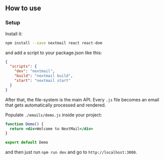 ## How to use

### Setup

Install it:

```bash
npm install --save nextmail react react-dom
```

and add a script to your package.json like this:

```json
{
  "scripts": {
    "dev": "nextmail",
    "build": "nextmail build",
    "start": "nextmail start"
  }
}
```

After that, the file-system is the main API. Every `.js` file becomes an email that gets automatically processed and rendered.

Populate `./emails/demo.js` inside your project:

```jsx
function Demo() {
  return <div>Welcome to NextMail</div>
}

export default Demo
```

and then just run `npm run dev` and go to `http://localhost:3000`.
